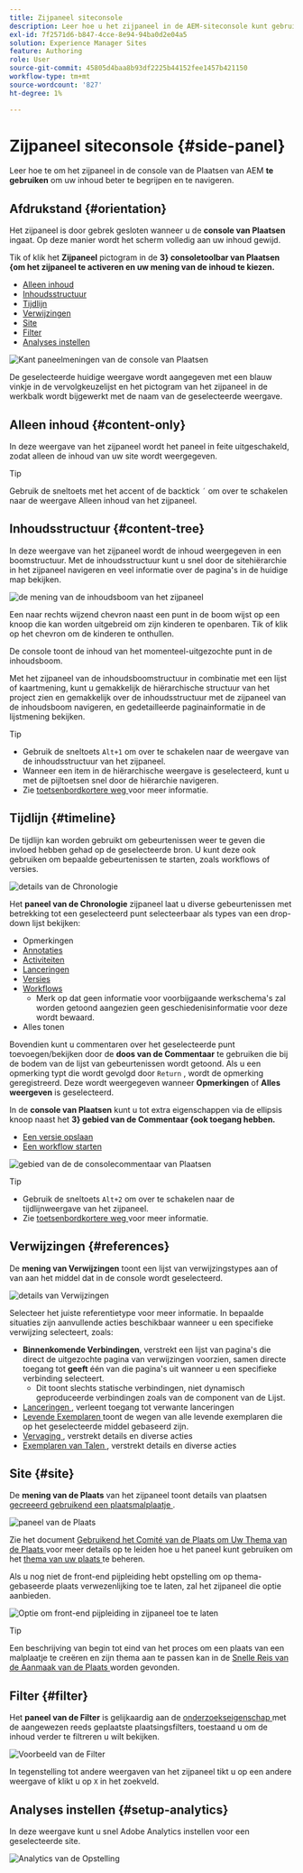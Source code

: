```yaml
---
title: Zijpaneel siteconsole
description: Leer hoe u het zijpaneel in de AEM-siteconsole kunt gebruiken om uw inhoud beter te begrijpen en door de inhoud te navigeren.
exl-id: 7f2571d6-b847-4cce-8e94-94ba0d2e04a5
solution: Experience Manager Sites
feature: Authoring
role: User
source-git-commit: 45805d4baa8b93df2225b44152fee1457b421150
workflow-type: tm+mt
source-wordcount: '827'
ht-degree: 1%

---
```


# Zijpaneel siteconsole {#side-panel}

Leer hoe te om het zijpaneel in de console van de Plaatsen van AEM **te gebruiken** om uw inhoud beter te begrijpen en te navigeren.

## Afdrukstand {#orientation}

Het zijpaneel is door gebrek gesloten wanneer u de **console van Plaatsen** ingaat. Op deze manier wordt het scherm volledig aan uw inhoud gewijd.

Tik of klik het **Zijpaneel** pictogram in de **3&rbrace; consoletoolbar van Plaatsen &lbrace;om het zijpaneel te activeren en uw mening van de inhoud te kiezen.**

* [Alleen inhoud](#content-only)
* [Inhoudsstructuur](#content-tree)
* [Tijdlijn](#timeline)
* [Verwijzingen](#references)
* [Site](#site)
* [Filter](#filter)
* [Analyses instellen](#setup-analytics)

![ Kant paneelmeningen van de console van Plaatsen ](assets/sites-console-side-panel-views.png)

De geselecteerde huidige weergave wordt aangegeven met een blauw vinkje in de vervolgkeuzelijst en het pictogram van het zijpaneel in de werkbalk wordt bijgewerkt met de naam van de geselecteerde weergave.

## Alleen inhoud {#content-only}

In deze weergave van het zijpaneel wordt het paneel in feite uitgeschakeld, zodat alleen de inhoud van uw site wordt weergegeven.

>[!TIP]
>
>Gebruik de sneltoets met het accent of de backtick `´` om over te schakelen naar de weergave Alleen inhoud van het zijpaneel.

## Inhoudsstructuur {#content-tree}

In deze weergave van het zijpaneel wordt de inhoud weergegeven in een boomstructuur. Met de inhoudsstructuur kunt u snel door de sitehiërarchie in het zijpaneel navigeren en veel informatie over de pagina&#39;s in de huidige map bekijken.

![ de mening van de inhoudsboom van het zijpaneel ](assets/console-side-panel-content-tree.png)

Een naar rechts wijzend chevron naast een punt in de boom wijst op een knoop die kan worden uitgebreid om zijn kinderen te openbaren. Tik of klik op het chevron om de kinderen te onthullen.

De console toont de inhoud van het momenteel-uitgezochte punt in de inhoudsboom.

Met het zijpaneel van de inhoudsboomstructuur in combinatie met een lijst of kaartmening, kunt u gemakkelijk de hiërarchische structuur van het project zien en gemakkelijk over de inhoudsstructuur met de zijpaneel van de inhoudsboom navigeren, en gedetailleerde paginainformatie in de lijstmening bekijken.

>[!TIP]
>
>* Gebruik de sneltoets `Alt+1` om over te schakelen naar de weergave van de inhoudsstructuur van het zijpaneel.
>* Wanneer een item in de hiërarchische weergave is geselecteerd, kunt u met de pijltoetsen snel door de hiërarchie navigeren.
>* Zie [ toetsenbordkortere weg ](/help/sites-cloud/authoring/sites-console/keyboard-shortcuts.md) voor meer informatie.

## Tijdlijn {#timeline}

De tijdlijn kan worden gebruikt om gebeurtenissen weer te geven die invloed hebben gehad op de geselecteerde bron. U kunt deze ook gebruiken om bepaalde gebeurtenissen te starten, zoals workflows of versies.

![ details van de Chronologie ](/help/sites-cloud/authoring/assets/timeline-detail.png)

Het **paneel van de Chronologie** zijpaneel laat u diverse gebeurtenissen met betrekking tot een geselecteerd punt selecteerbaar als types van een drop-down lijst bekijken:

* Opmerkingen
* [Annotaties](/help/sites-cloud/authoring/page-editor/annotations.md)
* [Activiteiten](/help/sites-cloud/authoring/personalization/activities.md)
* [Lanceringen](/help/sites-cloud/authoring/launches/overview.md)
* [Versies](/help/sites-cloud/authoring/sites-console/page-versions.md)
* [Workflows](/help/sites-cloud/authoring/workflows/overview.md)
   * Merk op dat geen informatie voor voorbijgaande werkschema&#39;s zal worden getoond aangezien geen geschiedenisinformatie voor deze wordt bewaard.<!--With the exception of [transient workflows](/help/sites-developing/workflows.md#transient-workflows) as no history information is saved for these-->
* Alles tonen

Bovendien kunt u commentaren over het geselecteerde punt toevoegen/bekijken door de **doos van de Commentaar** te gebruiken die bij de bodem van de lijst van gebeurtenissen wordt getoond. Als u een opmerking typt die wordt gevolgd door `Return` , wordt de opmerking geregistreerd. Deze wordt weergegeven wanneer **Opmerkingen** of **Alles weergeven** is geselecteerd.

In de **console van Plaatsen** kunt u tot extra eigenschappen via de ellipsis knoop naast het **3&rbrace; gebied van de Commentaar &lbrace;ook toegang hebben.**

* [Een versie opslaan](/help/sites-cloud/authoring/sites-console/page-versions.md)
* [Een workflow starten](/help/sites-cloud/authoring/workflows/applying.md)

![ gebied van de de consolecommentaar van Plaatsen ](assets/sites-console-comment-ellipsis.png)

>[!TIP]
>
>* Gebruik de sneltoets `Alt+2` om over te schakelen naar de tijdlijnweergave van het zijpaneel.
>* Zie [ toetsenbordkortere weg ](/help/sites-cloud/authoring/sites-console/keyboard-shortcuts.md) voor meer informatie.

## Verwijzingen {#references}

De **mening van Verwijzingen** toont een lijst van verwijzingstypes aan of van aan het middel dat in de console wordt geselecteerd.

![ details van Verwijzingen ](assets/console-side-panel-references-detail.png)

Selecteer het juiste referentietype voor meer informatie. In bepaalde situaties zijn aanvullende acties beschikbaar wanneer u een specifieke verwijzing selecteert, zoals:

* **Binnenkomende Verbindingen**, verstrekt een lijst van pagina&#39;s die direct de uitgezochte pagina van verwijzingen voorzien, samen directe toegang tot **geeft** één van die pagina&#39;s uit wanneer u een specifieke verbinding selecteert.
   * Dit toont slechts statische verbindingen, niet dynamisch geproduceerde verbindingen zoals van de component van de Lijst.
* [ Lanceringen ](/help/sites-cloud/authoring/launches/overview.md), verleent toegang tot verwante lanceringen
* [ Levende Exemplaren ](/help/sites-cloud/administering/msm/overview.md) toont de wegen van alle levende exemplaren die op het geselecteerde middel gebaseerd zijn.
* [ Vervaging ](/help/sites-cloud/administering/msm/best-practices.md), verstrekt details en diverse acties
* [ Exemplaren van Talen ](/help/sites-cloud/administering/translation/managing-projects.md#creating-translation-projects-using-the-references-panel), verstrekt details en diverse acties

## Site {#site}

De **mening van de Plaats** van het zijpaneel toont details van plaatsen [ gecreeerd gebruikend een plaatsmalplaatje ](/help/sites-cloud/administering/site-creation/create-site.md).

![ paneel van de Plaats ](assets/console-side-panel-site-paenl.png)

Zie het document [ Gebruikend het Comité van de Plaats om Uw Thema van de Plaats ](/help/sites-cloud/administering/site-creation/site-rail.md) voor meer details op te leiden hoe u het paneel kunt gebruiken om het [ thema van uw plaats ](/help/sites-cloud/administering/site-creation/site-themes.md) te beheren.

Als u nog niet de front-end pijpleiding hebt opstelling om op thema-gebaseerde plaats verwezenlijking toe te laten, zal het zijpaneel die optie aanbieden.

![ Optie om front-end pijpleiding in zijpaneel toe te laten ](assets/sites-console-side-panel-site.png)

>[!TIP]
>
>Een beschrijving van begin tot eind van het proces om een plaats van een malplaatje te creëren en zijn thema aan te passen kan in de [ Snelle Reis van de Aanmaak van de Plaats ](/help/journey-sites/quick-site/overview.md) worden gevonden.

## Filter {#filter}

Het **paneel van de Filter** is gelijkaardig aan de [ onderzoekseigenschap ](/help/sites-cloud/authoring/search.md) met de aangewezen reeds geplaatste plaatsingsfilters, toestaand u om de inhoud verder te filtreren u wilt bekijken.

![ Voorbeeld van de Filter ](assets/console-side-panel-filter.png)

In tegenstelling tot andere weergaven van het zijpaneel tikt u op een andere weergave of klikt u op `X` in het zoekveld.

## Analyses instellen {#setup-analytics}

In deze weergave kunt u snel Adobe Analytics instellen voor een geselecteerde site.

![ Analytics van de Opstelling ](assets/sites-console-side-panel-setup-analytics.png)
